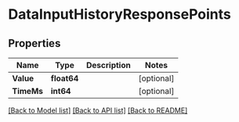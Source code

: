 # DataInputHistoryResponsePoints

## Properties
Name | Type | Description | Notes
------------ | ------------- | ------------- | -------------
**Value** | **float64** |  | [optional] 
**TimeMs** | **int64** |  | [optional] 

[[Back to Model list]](../README.md#documentation-for-models) [[Back to API list]](../README.md#documentation-for-api-endpoints) [[Back to README]](../README.md)


